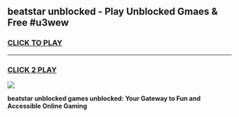
## beatstar unblocked - Play Unblocked Gmaes & Free #u3wew
<h3>
<a href="https://news.freeplayer.one?title=beatstar_unblocked&ref=24F">CLICK TO PLAY</a></h3>
<hr>

<h3>
<a href="https://news.freeplayer.one?title=beatstar_unblocked&ref=24F">CLICK 2 PLAY</a>
  
</h3>

<a href="https://news.freeplayer.one?title=beatstar_unblocked&ref=24F/"><img src="https://clearcache.store/games.png"></a>


**beatstar unblocked games unblocked: Your Gateway to Fun and Accessible Online Gaming**
